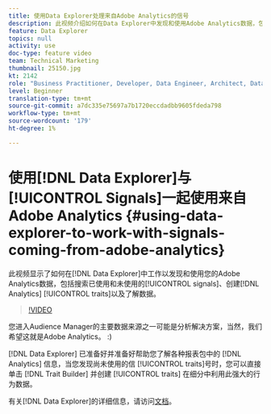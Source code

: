 ```yaml
---
title: 使用Data Explorer处理来自Adobe Analytics的信号
description: 此视频介绍如何在Data Explorer中发现和使用Adobe Analytics数据，包括搜索已使用和未使用的信号、创建Analytics特征以及了解数据。
feature: Data Explorer
topics: null
activity: use
doc-type: feature video
team: Technical Marketing
thumbnail: 25150.jpg
kt: 2142
role: "Business Practitioner, Developer, Data Engineer, Architect, Data Architect, Administrator, Leader"
level: Beginner
translation-type: tm+mt
source-git-commit: a7dc335e75697a7b1720eccdadbb9605fdeda798
workflow-type: tm+mt
source-wordcount: '179'
ht-degree: 1%

---
```



# 使用[!DNL Data Explorer]与[!UICONTROL Signals]一起使用来自Adobe Analytics {#using-data-explorer-to-work-with-signals-coming-from-adobe-analytics}

此视频显示了如何在[!DNL Data Explorer]中工作以发现和使用您的Adobe Analytics数据，包括搜索已使用和未使用的[!UICONTROL signals]、创建[!DNL Analytics] [!UICONTROL traits]以及了解数据。

>[!VIDEO](https://video.tv.adobe.com/v/25150/?quality=12)

您进入Audience Manager的主要数据来源之一可能是分析解决方案，当然，我们希望这就是Adobe Analytics。 :)

[!DNL Data Explorer] 已准备好并准备好帮助您了解各种报表包中的 [!DNL Analytics] 信息，当您发现尚未使用的信 [!UICONTROL traits]号时，您可以直接单击 [!DNL Trait Builder] 并创建 [!UICONTROL traits] 在细分中利用此强大的行为数据。

有关[!DNL Data Explorer]的详细信息，请访问[文档](https://experiencecloud.adobe.com/resources/help/en_US/aam/data-explorer.html)。